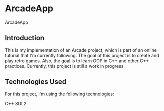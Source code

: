 # ArcadeApp

ArcadeApp

## Introduction
This is my implementation of an Arcade project, which is part of an online tutorial that I'm currently following. The goal of this project is to create and play retro games. Also, the goal is to learn OOP in C++ and other C++ practices. Currently, this project is still a work in progress.

## Technologies Used
For this project, I'm using the following technologies:

C++
SDL2

